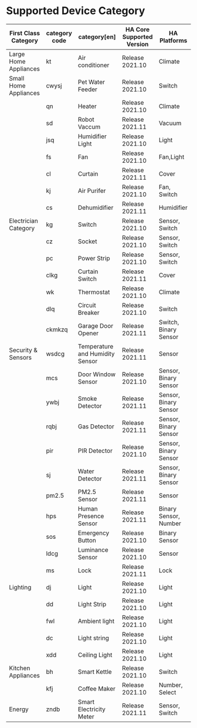 # Supported Device Category

| First Class Category | category code | category[en] | HA Core Supported Version | HA Platforms |
|---|---|---|---|---|
| Large Home Appliances | kt | Air conditioner | Release 2021.10 | Climate |
| Small Home Appliances | cwysj | Pet Water Feeder | Release 2021.10 | Switch |
|  | qn | Heater | Release 2021.10 | Climate |
|  | sd | Robot Vaccum | Release 2021.11 | Vacuum |
|  | jsq | Humidifier Light | Release 2021.10 | Light |
|  | fs | Fan | Release 2021.10 | Fan,Light |
|  | cl | Curtain | Release 2021.11 | Cover |
|  | kj | Air Purifer | Release 2021.10 | Fan, Switch |
|  | cs | Dehumidifier | Release 2021.11 | Humidifier |
| Electrician Category | kg | Switch | Release 2021.10 | Sensor, Switch |
|  | cz | Socket | Release 2021.10 | Sensor, Switch |
|  | pc | Power Strip | Release 2021.10 | Sensor, Switch |
|  | clkg | Curtain Switch | Release 2021.11 | Cover |
|  | wk | Thermostat | Release 2021.10 | Climate |
|  | dlq | Circuit Breaker | Release 2021.10 | Switch |
|  | ckmkzq | Garage Door Opener | Release 2021.11 | Switch, Binary Sensor |
| Security & Sensors | wsdcg | Temperature and Humidity Sensor | Release 2021.11 | Sensor |
|  | mcs | Door Window Sensor | Release 2021.10 | Sensor, Binary Sensor |
|  | ywbj | Smoke Detector | Release 2021.11 | Sensor, Binary Sensor |
|  | rqbj | Gas Detector | Release 2021.11 | Sensor, Binary Sensor |
|  | pir | PIR Detector | Release 2021.10 | Sensor, Binary Sensor |
|  | sj | Water Detector | Release 2021.11 | Sensor, Binary Sensor |
|  | pm2.5 | PM2.5 Sensor | Release 2021.11 | Sensor |
|  | hps | Human Presence Sensor | Release 2021.11 | Binary Sensor, Number |
|  | sos | Emergency Button | Release 2021.10 | Binary Sensor |
|  | ldcg | Luminance Sensor | Release 2021.10 | Sensor |
|  | ms | Lock | Release 2021.11 | Lock |
| Lighting | dj | Light | Release 2021.10 | Light |
|  | dd | Light Strip | Release 2021.10 | Light |
|  | fwl | Ambient light | Release 2021.10 | Light |
|  | dc | Light string | Release 2021.10 | Light |
|  | xdd | Ceiling Light | Release 2021.10 | Light |
| Kitchen Appliances | bh | Smart Kettle | Release 2021.10 | Switch |
|  | kfj | Coffee Maker | Release 2021.10 | Number, Select |
| Energy | zndb | Smart Electricity Meter | Release 2021.11 | Sensor, Switch |
